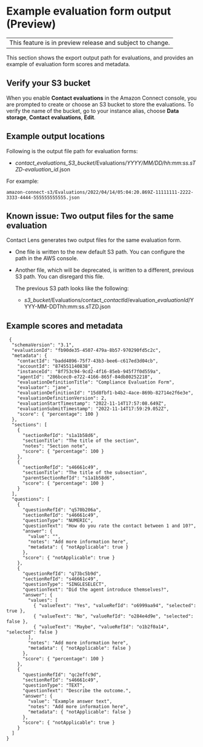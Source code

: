 # Example evaluation form output \(Preview\)<a name="evaluationforms-example-output-file"></a>


|  | 
| --- |
| This feature is in preview release and subject to change\.  | 

This section shows the export output path for evaluations, and provides an example of evaluation form scores and metadata\.

## Verify your S3 bucket<a name="verify-evaluation-s3bucket"></a>

When you enable **Contact evaluations** in the Amazon Connect console, you are prompted to create or choose an S3 bucket to store the evaluations\. To verify the name of the bucket, go to your instance alias, choose **Data storage**, **Contact evaluations**, **Edit**\.

## Example output locations<a name="example-evaluationform-output-locations"></a>

Following is the output file path for evaluation forms:
+ *contact\_evaluations\_S3\_bucket*/Evaluations/*YYYY/MM/DD/hh:mm:ss\.sTZD*\-*evaluation\_id*\.json

For example:

`amazon-connect-s3/Evaluations/2022/04/14/05:04:20.869Z-11111111-2222-3333-4444-555555555555.json`

## Known issue: Two output files for the same evaluation<a name="release-note-evaluation-output"></a>

Contact Lens generates two output files for the same evaluation form\.
+ One file is written to the new default S3 path\. You can configure the path in the AWS console\.
+ Another file, which will be deprecated, is written to a different, previous S3 path\. You can disregard this file\.

  The previous S3 path looks like the following:
  + *s3\_bucket*/Evaluations/contact\_*contactId*/evaluation\_*evaluationId*/YYYY\-MM\-DDThh:mm:ss\.sTZD\.json

## Example scores and metadata<a name="example-evaluation-output-file"></a>

```
 {
  "schemaVersion": "3.1",
  "evaluationId": "fb90de35-4507-479a-8b57-970290fd5c2c",
  "metadata": {
    "contactId": "badd4896-75f7-43b3-bee6-c617ed3d04cb",
    "accountId": "874551140838",
    "instanceId": "8f753c94-9cd2-4f16-85eb-945f7f0d559a",
    "agentId": "286bcec0-e722-4166-865f-84db80252218",
    "evaluationDefinitionTitle": "Compliance Evaluation Form",
    "evaluator": "jane",
    "evaluationDefinitionId": "15d8fbf1-b4b2-4ace-869b-82714e2f6e3e",
    "evaluationDefinitionVersion": 2,
    "evaluationStartTimestamp": "2022-11-14T17:57:08.649Z",
    "evaluationSubmitTimestamp": "2022-11-14T17:59:29.052Z",
    "score": { "percentage": 100 }
  },
  "sections": [
    {
      "sectionRefId": "s1a1b58d6",
      "sectionTitle": "The title of the section",
      "notes": "Section note",
      "score": { "percentage": 100 }
    },
    {
      "sectionRefId": "s46661c49",
      "sectionTitle": "The title of the subsection",
      "parentSectionRefId": "s1a1b58d6",
      "score": { "percentage": 100 }
    }
  ],
  "questions": [
    {
      "questionRefId": "q570b206a",
      "sectionRefId": "s46661c49",
      "questionType": "NUMERIC",
      "questionText": "How do you rate the contact between 1 and 10?",
      "answer": {
        "value": "",
        "notes": "Add more information here",
        "metadata": { "notApplicable": true }
      },
      "score": { "notApplicable": true }
    },
    {
      "questionRefId": "q73bc5b9d",
      "sectionRefId": "s46661c49",
      "questionType": "SINGLESELECT",
      "questionText": "Did the agent introduce themselves?",
      "answer": {
        "values": [
          { "valueText": "Yes", "valueRefId": "o6999aa94", "selected": true },
          { "valueText": "No", "valueRefId": "o284e4d9e", "selected": false },
          { "valueText": "Maybe", "valueRefId": "o1b2f0a14", "selected": false }
        ],
        "notes": "Add more information here",
        "metadata": { "notApplicable": false }
      },
      "score": { "percentage": 100 }
    },
    {
      "questionRefId": "qc2effc9d",
      "sectionRefId": "s46661c49",
      "questionType": "TEXT",
      "questionText": "Describe the outcome.",
      "answer": {
        "value": "Example answer text",
        "notes": "Add more information here",
        "metadata": { "notApplicable": false }
      },
      "score": { "notApplicable": true }
    }
  ]
}
```